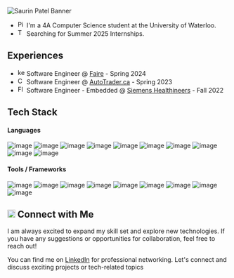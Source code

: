 ![Saurin Patel Banner](https://github.com/user-attachments/assets/c9254091-d2ba-47e3-8864-f5d341f61332)

- <img src="https://github.com/Saurinpatel20/saurinpatel20/assets/62221622/6f0df538-ed16-4726-9519-e9f790bfce25" alt="Pin" width="16"/> I'm a 4A Computer Science student at the University of Waterloo.
- <img src="https://github.com/Saurinpatel20/saurinpatel20/assets/62221622/c53edcf8-64de-4212-a653-8df25fc7cbc0" alt="Telescope" width="16"/> Searching for Summer 2025 Internships.

## Experiences
- <img src="https://github.com/Saurinpatel20/saurinpatel20/assets/62221622/7263b9c1-f08b-429c-9216-1f73445f5c06" alt="keyboard" width="16"/> Software Engineer @ [Faire](https://www.linkedin.com/company/fairewholesale/) - Spring 2024
- <img src="https://github.com/Saurinpatel20/saurinpatel20/assets/62221622/84f50941-51df-427f-82fa-f697053576e8" alt="Computer" width="16"/> Software Engineer @ [AutoTrader.ca](https://www.linkedin.com/company/trader-corporation/) - Spring 2023 
- <img src="https://github.com/Saurinpatel20/saurinpatel20/assets/62221622/46e49b74-8340-42a6-94fa-f0de049b9148" alt="Floppy Disk" width="16"/> Software Engineer - Embedded @ [Siemens Healthineers](https://www.linkedin.com/company/siemens-healthineers/) - Fall 2022

## Tech Stack
#### Languages
![image](https://github.com/Saurinpatel20/saurinpatel20/assets/62221622/7ea479fa-f6ad-49f2-94bc-30b5bcbed32c) ![image](https://github.com/Saurinpatel20/saurinpatel20/assets/62221622/5b41d77e-e444-4b3a-83c5-fc4a122a2666)
![image](https://github.com/Saurinpatel20/saurinpatel20/assets/62221622/2f737911-f00f-402c-a08b-dd1d33cc731b) ![image](https://github.com/Saurinpatel20/saurinpatel20/assets/62221622/5785cd1f-4f42-4659-af8c-26503fe6aa50)
![image](https://github.com/Saurinpatel20/saurinpatel20/assets/62221622/ca87606a-44ab-48ca-be5a-cec1b2788a3c) ![image](https://github.com/Saurinpatel20/saurinpatel20/assets/62221622/afda839e-777c-4557-b1eb-0dcb249ad7c3)
![image](https://github.com/Saurinpatel20/saurinpatel20/assets/62221622/bda75f78-1a89-461e-85e1-0fbf3153dcef) ![image](https://github.com/Saurinpatel20/saurinpatel20/assets/62221622/a564c11e-385d-4d52-bc8b-7e83bfb427f5)
![image](https://github.com/Saurinpatel20/saurinpatel20/assets/62221622/1a1a3d47-7a76-4d34-ace8-cd87d8500417) ![image](https://github.com/Saurinpatel20/saurinpatel20/assets/62221622/f964c699-1975-4057-a4f9-7229ccb290c4)

#### Tools / Frameworks
![image](https://github.com/Saurinpatel20/saurinpatel20/assets/62221622/e8d091ad-87e9-484f-9044-16c879bfa61a) ![image](https://github.com/Saurinpatel20/saurinpatel20/assets/62221622/3e7194f6-2603-4e0b-9c69-7465b20b3a8e)
![image](https://github.com/Saurinpatel20/saurinpatel20/assets/62221622/82f634b9-2d17-4c89-82c5-bff51ab9f6ed) ![image](https://github.com/Saurinpatel20/saurinpatel20/assets/62221622/9e7e70ff-116a-4adb-8fdf-7d3e4d45df01)
![image](https://github.com/Saurinpatel20/saurinpatel20/assets/62221622/63fd7ff2-9d17-435a-8fcd-f0cb7edb40cb) ![image](https://github.com/Saurinpatel20/saurinpatel20/assets/62221622/000398db-e92c-4d51-be58-a71221f4437e)
![image](https://github.com/Saurinpatel20/saurinpatel20/assets/62221622/a6e2b5c3-d0da-41e8-a9da-0093d2567158) ![image](https://github.com/Saurinpatel20/saurinpatel20/assets/62221622/8012af2e-6c52-46e8-962f-4c26008ae05b)
![image](https://github.com/Saurinpatel20/saurinpatel20/assets/62221622/029f65fc-fc79-4ce3-9cee-f12e5f7b1c7d)

## <img src="https://github.com/Saurinpatel20/saurinpatel20/assets/62221622/73b37cf7-2017-4701-8811-fd04a927ba46" alt="Email" width="18"/> Connect with Me

I am always excited to expand my skill set and explore new technologies. If you have any suggestions or opportunities for collaboration, feel free to reach out!

You can find me on [LinkedIn](https://www.linkedin.com/in/saurinpatel20/) for professional networking. Let's connect and discuss exciting projects or tech-related topics
